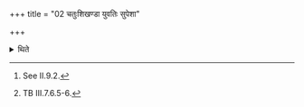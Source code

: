 +++
title = "02 चतुःशिखण्डा युवतिः सुपेशा"

+++

<details><summary>थिते</summary>

2. When grass is being scattered on the altar,[^1] he addresses it with catuḥśikhaṇḍā yuvatiḥ.....[^2]  

[^1]: See II.9.2.

[^2]: TB III.7.6.5-6.
</details>
